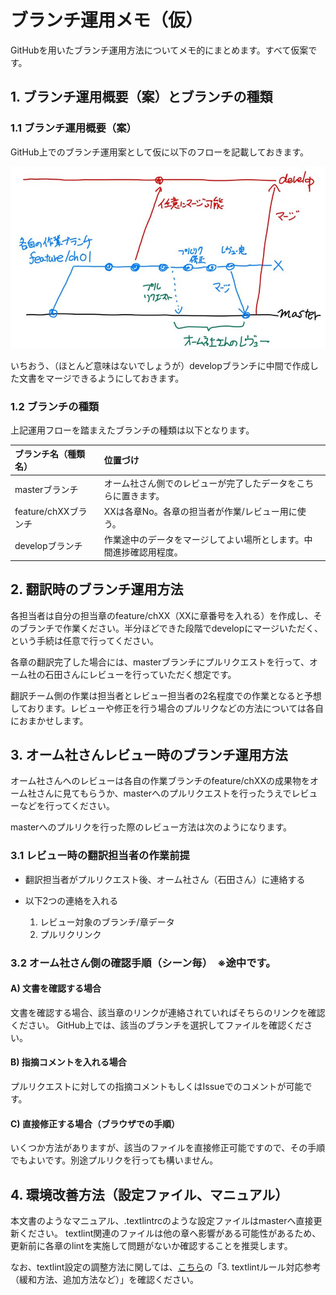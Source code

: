 # ブランチ運用メモ（仮）

GitHubを用いたブランチ運用方法についてメモ的にまとめます。すべて仮案です。

## 1. ブランチ運用概要（案）とブランチの種類

### 1.1 ブランチ運用概要（案）

GitHub上でのブランチ運用案として仮に以下のフローを記載しておきます。

![ブランチ運用案](./BranchGuide_Flow.jpg)

いちおう、（ほとんど意味はないでしょうが）developブランチに中間で作成した文書をマージできるようにしておきます。

### 1.2 ブランチの種類

上記運用フローを踏まえたブランチの種類は以下となります。

| ブランチ名（種類名） | 位置づけ |
|:----|:--------|
| masterブランチ | オーム社さん側でのレビューが完了したデータをこちらに置きます。 |
| feature/chXXブランチ | XXは各章No。各章の担当者が作業/レビュー用に使う。 |
| developブランチ | 作業途中のデータをマージしてよい場所とします。中間進捗確認用程度。 |


## 2. 翻訳時のブランチ運用方法

各担当者は自分の担当章のfeature/chXX（XXに章番号を入れる）を作成し、そのブランチで作業ください。半分ほどできた段階でdevelopにマージいただく、という手続は任意で行ってください。

各章の翻訳完了した場合には、masterブランチにプルリクエストを行って、オーム社の石田さんにレビューを行っていただく想定です。

翻訳チーム側の作業は担当者とレビュー担当者の2名程度での作業となると予想しております。レビューや修正を行う場合のプルリクなどの方法については各自におまかせします。

## 3. オーム社さんレビュー時のブランチ運用方法

オーム社さんへのレビューは各自の作業ブランチのfeature/chXXの成果物をオーム社さんに見てもらうか、masterへのプルリクエストを行ったうえでレビューなどを行ってください。

masterへのプルリクを行った際のレビュー方法は次のようになります。

### 3.1 レビュー時の翻訳担当者の作業前提

- 翻訳担当者がプルリクエスト後、オーム社さん（石田さん）に連絡する
- 以下2つの連絡を入れる

    1. レビュー対象のブランチ/章データ
    2. プルリクリンク

### 3.2 オーム社さん側の確認手順（シーン毎）　※途中です。

#### A) 文書を確認する場合

文書を確認する場合、該当章のリンクが連絡されていればそちらのリンクを確認ください。
GitHub上では、該当のブランチを選択してファイルを確認ください。

#### B) 指摘コメントを入れる場合

プルリクエストに対しての指摘コメントもしくはIssueでのコメントが可能です。

#### C) 直接修正する場合（ブラウザでの手順）
	
いくつか方法がありますが、該当のファイルを直接修正可能ですので、その手順でもよいです。別途プルリクを行っても構いません。


## 4. 環境改善方法（設定ファイル、マニュアル）

本文書のようなマニュアル、.textlintrcのような設定ファイルはmasterへ直接更新ください。
textlint関連のファイルは他の章へ影響がある可能性があるため、更新前に各章のlintを実施して問題がないか確認することを推奨します。

なお、textlint設定の調整方法に関しては、[こちら](../textlint/README.md)の「3. textlintルール対応参考（緩和方法、追加方法など）」を確認ください。

